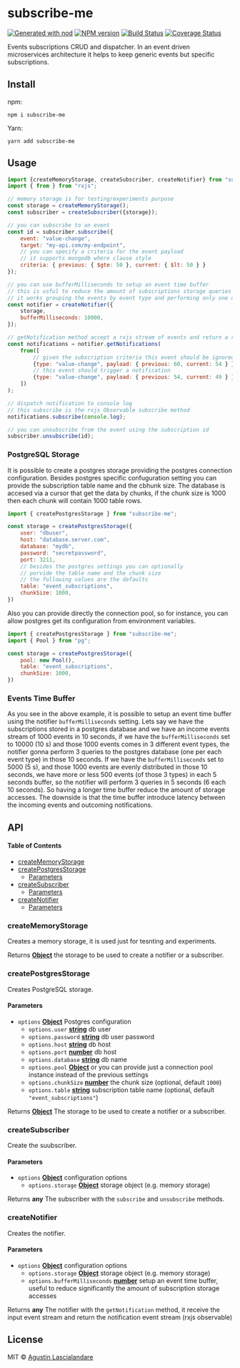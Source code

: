 # subscribe-me

[![Generated with nod](https://img.shields.io/badge/generator-nod-2196F3.svg?style=flat-square)](https://github.com/diegohaz/nod)
[![NPM version](https://img.shields.io/npm/v/subscribe-me.svg?style=flat-square)](https://npmjs.org/package/subscribe-me)
[![Build Status](https://img.shields.io/travis/yaplas/subscribe-me/master.svg?style=flat-square)](https://travis-ci.org/yaplas/subscribe-me) [![Coverage Status](https://img.shields.io/codecov/c/github/yaplas/subscribe-me/master.svg?style=flat-square)](https://codecov.io/gh/yaplas/subscribe-me/branch/master)

Events subscriptions CRUD and dispatcher. In an event driven microservices architecture it helps to keep generic events but specific subscriptions.

## Install

npm:

    npm i subscribe-me

Yarn:

    yarn add subscribe-me

## Usage

```js
import {createMemoryStorage, createSubscriber, createNotifier} from "subscribe-me";
import { from } from "rxjs";

// memory storage is for testing/experiments purpose
const storage = createMemoryStorage();
const subscriber = createSubscriber({storage});

// you can subscribe to an event
const id = subscriber.subscribe({
    event: "value-change",
    target: "my-api.com/my-endpoint",
    // you can specify a criteria for the event payload
    // it supports mongodb where clause style
    criteria: { previous: { $gte: 50 }, current: { $lt: 50 } }
});

// you can use bufferMilliseconds to setup an event time buffer
// this is usful to reduce the amount of subscriptions storage queries
// it works grouping the events by event type and performing only one query per event type
const notifier = createNotifier({
    storage,
    bufferMilliseconds: 10000,
});

// getNotification method accept a rxjs stream of events and return a rxjs stream of notifications
const notifications = notifier.getNotifications(
    from([
        // given the subscription criteria this event should be ignored
        {type: "value-change", payload: { previous: 60, current: 54 } },
        // this event should trigger a notification
        {type: "value-change", payload: { previous: 54, current: 49 } },
    ])
);

// dispatch notification to console log
// this subscribe is the rxjs Observable subscribe method
notifications.subscribe(console.log);

// you can unsubscribe from the event using the subscription id
subscriber.unsubscribe(id);
```

### PostgreSQL Storage

It is possible to create a postgres storage providing the postgres connection configuration. Besides postgres specific confuguration setting you can provide the subscription table name and the cbhunk size. The database is accesed via a cursor that get the data by chunks, if the chunk size is 1000 then each chunk will contain 1000 table rows.

```js
import { createPostgresStorage } from "subscribe-me";

const storage = createPostgresStorage({
    user: "dbuser",
    host: "database.server.com",
    database: "mydb",
    password: "secretpassword",
    port: 3211,
    // besides the postgres settings you can optionally
    // porvide the table name and the chunk size
    // the following values are the defaults
    table: "event_subscriptions",
    chunkSize: 1000,
})
```

Also you can provide directly the connection pool, so for instance, you can allow postgres get its configuration from environment variables.

```js
import { createPostgresStorage } from "subscribe-me";
import { Pool } from "pg";

const storage = createPostgresStorage({
    pool: new Pool(),
    table: "event_subscriptions",
    chunkSize: 1000,
})
```

### Events Time Buffer

As you see in the above example, it is possible to setup an event time buffer using the notifier `bufferMilliseconds` setting. Lets say we have the subscriptions stored in a postgres database and we have an income events stream of 1000 events in 10 seconds, if we have the `bufferMilliseconds` set to 10000 (10 s) and those 1000 events comes in 3 different event types, the notifier gonna perform 3 queries to the postgres database (one per each event type) in those 10 seconds. If we have the `bufferMilliseconds` set to 5000 (5 s), and those 1000 events are evenly distributed in those 10 seconds, we have more or less 500 events (of those 3 types) in each 5 seconds buffer, so the notifier will perform 3 queries in 5 seconds (6 each 10 seconds). So having a longer time buffer reduce the amount of storage accesses. The downside is that the time buffer introduce latency between the incoming events and outcoming notifications.

## API

<!-- Generated by documentation.js. Update this documentation by updating the source code. -->

#### Table of Contents

-   [createMemoryStorage](#creatememorystorage)
-   [createPostgresStorage](#createpostgresstorage)
    -   [Parameters](#parameters)
-   [createSubscriber](#createsubscriber)
    -   [Parameters](#parameters-1)
-   [createNotifier](#createnotifier)
    -   [Parameters](#parameters-2)

### createMemoryStorage

Creates a memory storage, it is used just for tesnting and experiments.

Returns **[Object](https://developer.mozilla.org/docs/Web/JavaScript/Reference/Global_Objects/Object)** the storage to be used to create a notifier or a subscriber.

### createPostgresStorage

Creates PostgreSQL storage.

#### Parameters

-   `options` **[Object](https://developer.mozilla.org/docs/Web/JavaScript/Reference/Global_Objects/Object)** Postgres configuration
    -   `options.user` **[string](https://developer.mozilla.org/docs/Web/JavaScript/Reference/Global_Objects/String)** db user
    -   `options.password` **[string](https://developer.mozilla.org/docs/Web/JavaScript/Reference/Global_Objects/String)** db user password
    -   `options.host` **[string](https://developer.mozilla.org/docs/Web/JavaScript/Reference/Global_Objects/String)** db host
    -   `options.port` **[number](https://developer.mozilla.org/docs/Web/JavaScript/Reference/Global_Objects/Number)** db host
    -   `options.database` **[string](https://developer.mozilla.org/docs/Web/JavaScript/Reference/Global_Objects/String)** db name
    -   `options.pool` **[Object](https://developer.mozilla.org/docs/Web/JavaScript/Reference/Global_Objects/Object)** or you can provide just a connection pool instance instead of the previous settings
    -   `options.chunkSize` **[number](https://developer.mozilla.org/docs/Web/JavaScript/Reference/Global_Objects/Number)** the chunk size (optional, default `1000`)
    -   `options.table` **[string](https://developer.mozilla.org/docs/Web/JavaScript/Reference/Global_Objects/String)** subscription table name (optional, default `"event_subscriptions"`)

Returns **[Object](https://developer.mozilla.org/docs/Web/JavaScript/Reference/Global_Objects/Object)** The storage to be used to create a notifier or a subscriber.

### createSubscriber

Create the suubscriber.

#### Parameters

-   `options` **[Object](https://developer.mozilla.org/docs/Web/JavaScript/Reference/Global_Objects/Object)** configuration options
    -   `options.storage` **[Object](https://developer.mozilla.org/docs/Web/JavaScript/Reference/Global_Objects/Object)** storage object (e.g. memory storage)

Returns **any** The subscriber with the `subscribe` and `unsubscribe` methods.

### createNotifier

Creates the notifier.

#### Parameters

-   `options` **[Object](https://developer.mozilla.org/docs/Web/JavaScript/Reference/Global_Objects/Object)** configuration options
    -   `options.storage` **[Object](https://developer.mozilla.org/docs/Web/JavaScript/Reference/Global_Objects/Object)** storage object (e.g. memory storage)
    -   `options.bufferMilliseconds` **[number](https://developer.mozilla.org/docs/Web/JavaScript/Reference/Global_Objects/Number)** setup an event time buffer, useful to reduce significantly the amount of subscription storage accesses

Returns **any** The notifier with the `getNotification` method, it receive the input event stream and return the notification event stream (rxjs observable)

## License

MIT © [Agustin Lascialandare](https://github.com/yaplas)
